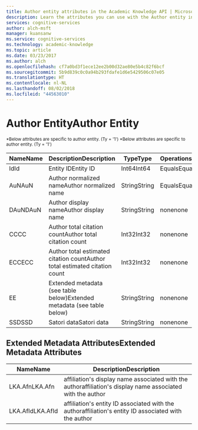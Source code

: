 ```yaml
---
title: Author entity attributes in the Academic Knowledge API | Microsoft Docs
description: Learn the attributes you can use with the Author entity in the Academic Knowledge API in Cognitive Services.
services: cognitive-services
author: alch-msft
manager: kuansanw
ms.service: cognitive-services
ms.technology: academic-knowledge
ms.topic: article
ms.date: 03/23/2017
ms.author: alch
ms.openlocfilehash: cf7a0bd3f1ece12ee2b00d32ae80e5b4c82f6bcf
ms.sourcegitcommit: 5b9d839c0c0a94b293fdafe1d6e5429506c07e05
ms.translationtype: HT
ms.contentlocale: nl-NL
ms.lasthandoff: 08/02/2018
ms.locfileid: "44563010"
---
```

# <a name="author-entity"></a><span data-ttu-id="63246-103">Author Entity</span><span class="sxs-lookup"><span data-stu-id="63246-103">Author Entity</span></span>
<span data-ttu-id="63246-104"><sub> \*Below attributes are specific to author entity. (Ty = '1') </sub></span><span class="sxs-lookup"><span data-stu-id="63246-104"><sub> \*Below attributes are specific to author entity. (Ty = '1') </sub></span></span>

<span data-ttu-id="63246-105">Name</span><span class="sxs-lookup"><span data-stu-id="63246-105">Name</span></span>    |<span data-ttu-id="63246-106">Description</span><span class="sxs-lookup"><span data-stu-id="63246-106">Description</span></span>                            |<span data-ttu-id="63246-107">Type</span><span class="sxs-lookup"><span data-stu-id="63246-107">Type</span></span>       | <span data-ttu-id="63246-108">Operations</span><span class="sxs-lookup"><span data-stu-id="63246-108">Operations</span></span>
------- | ------------------------------------- | --------- | ----------------------------
<span data-ttu-id="63246-109">Id</span><span class="sxs-lookup"><span data-stu-id="63246-109">Id</span></span>      |<span data-ttu-id="63246-110">Entity ID</span><span class="sxs-lookup"><span data-stu-id="63246-110">Entity ID</span></span>                              |<span data-ttu-id="63246-111">Int64</span><span class="sxs-lookup"><span data-stu-id="63246-111">Int64</span></span>      |<span data-ttu-id="63246-112">Equals</span><span class="sxs-lookup"><span data-stu-id="63246-112">Equals</span></span>
<span data-ttu-id="63246-113">AuN</span><span class="sxs-lookup"><span data-stu-id="63246-113">AuN</span></span>     |<span data-ttu-id="63246-114">Author normalized name</span><span class="sxs-lookup"><span data-stu-id="63246-114">Author normalized name</span></span>                 |<span data-ttu-id="63246-115">String</span><span class="sxs-lookup"><span data-stu-id="63246-115">String</span></span>     |<span data-ttu-id="63246-116">Equals</span><span class="sxs-lookup"><span data-stu-id="63246-116">Equals</span></span>
<span data-ttu-id="63246-117">DAuN</span><span class="sxs-lookup"><span data-stu-id="63246-117">DAuN</span></span>    |<span data-ttu-id="63246-118">Author display name</span><span class="sxs-lookup"><span data-stu-id="63246-118">Author display name</span></span>                    |<span data-ttu-id="63246-119">String</span><span class="sxs-lookup"><span data-stu-id="63246-119">String</span></span>     |<span data-ttu-id="63246-120">none</span><span class="sxs-lookup"><span data-stu-id="63246-120">none</span></span>
<span data-ttu-id="63246-121">CC</span><span class="sxs-lookup"><span data-stu-id="63246-121">CC</span></span>      |<span data-ttu-id="63246-122">Author total citation count</span><span class="sxs-lookup"><span data-stu-id="63246-122">Author total citation count</span></span>            |<span data-ttu-id="63246-123">Int32</span><span class="sxs-lookup"><span data-stu-id="63246-123">Int32</span></span>      |<span data-ttu-id="63246-124">none</span><span class="sxs-lookup"><span data-stu-id="63246-124">none</span></span>  
<span data-ttu-id="63246-125">ECC</span><span class="sxs-lookup"><span data-stu-id="63246-125">ECC</span></span>     |<span data-ttu-id="63246-126">Author total estimated citation count</span><span class="sxs-lookup"><span data-stu-id="63246-126">Author total estimated citation count</span></span>  |<span data-ttu-id="63246-127">Int32</span><span class="sxs-lookup"><span data-stu-id="63246-127">Int32</span></span>      |<span data-ttu-id="63246-128">none</span><span class="sxs-lookup"><span data-stu-id="63246-128">none</span></span>
<span data-ttu-id="63246-129">E</span><span class="sxs-lookup"><span data-stu-id="63246-129">E</span></span>       |<span data-ttu-id="63246-130">Extended metadata (see table below)</span><span class="sxs-lookup"><span data-stu-id="63246-130">Extended metadata (see table below)</span></span>    |<span data-ttu-id="63246-131">String</span><span class="sxs-lookup"><span data-stu-id="63246-131">String</span></span>     |<span data-ttu-id="63246-132">none</span><span class="sxs-lookup"><span data-stu-id="63246-132">none</span></span>  
<span data-ttu-id="63246-133">SSD</span><span class="sxs-lookup"><span data-stu-id="63246-133">SSD</span></span>     |<span data-ttu-id="63246-134">Satori data</span><span class="sxs-lookup"><span data-stu-id="63246-134">Satori data</span></span>                            |<span data-ttu-id="63246-135">String</span><span class="sxs-lookup"><span data-stu-id="63246-135">String</span></span>     |<span data-ttu-id="63246-136">none</span><span class="sxs-lookup"><span data-stu-id="63246-136">none</span></span>

## <a name="extended-metadata-attributes"></a><span data-ttu-id="63246-137">Extended Metadata Attributes</span><span class="sxs-lookup"><span data-stu-id="63246-137">Extended Metadata Attributes</span></span> ##

<span data-ttu-id="63246-138">Name</span><span class="sxs-lookup"><span data-stu-id="63246-138">Name</span></span>    | <span data-ttu-id="63246-139">Description</span><span class="sxs-lookup"><span data-stu-id="63246-139">Description</span></span>               
--------|---------------------------    
<span data-ttu-id="63246-140">LKA.Afn</span><span class="sxs-lookup"><span data-stu-id="63246-140">LKA.Afn</span></span>     | <span data-ttu-id="63246-141">affiliation's display name associated with the author</span><span class="sxs-lookup"><span data-stu-id="63246-141">affiliation's display name associated with the author</span></span>  
<span data-ttu-id="63246-142">LKA.AfId</span><span class="sxs-lookup"><span data-stu-id="63246-142">LKA.AfId</span></span>        | <span data-ttu-id="63246-143">affiliation's entity ID associated with the author</span><span class="sxs-lookup"><span data-stu-id="63246-143">affiliation's entity ID associated with the author</span></span>